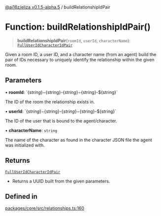 [@ai16z/eliza v0.1.5-alpha.5](../index.md) / buildRelationshipIdPair

# Function: buildRelationshipIdPair()

> **buildRelationshipIdPair**(`roomId`, `userId`, `characterName`): [`FullUserIdCharacterIdPair`](../type-aliases/FullUserIdCharacterIdPair.md)

Given a room ID, a user ID, and a character name (from an agent)
 build the pair of IDs necessary to uniquely identify the
 relationship within the given room.

## Parameters

• **roomId**: \`$\{string\}-$\{string\}-$\{string\}-$\{string\}-$\{string\}\`

The ID of the room the relationship exists in.

• **userId**: \`$\{string\}-$\{string\}-$\{string\}-$\{string\}-$\{string\}\`

The ID of the user that is bound to the agent/character.

• **characterName**: `string`

The name of the character as found in the character
 JSON file the agent was initialized with.

## Returns

[`FullUserIdCharacterIdPair`](../type-aliases/FullUserIdCharacterIdPair.md)

- Returns a UUID built from the given parameters.

## Defined in

[packages/core/src/relationships.ts:160](https://github.com/roschler/eliza/blob/main/packages/core/src/relationships.ts#L160)
